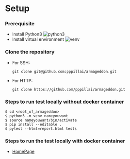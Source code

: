 # Setup

### Prerequisite
- Install Python3 ![python3](https://realpython.com/installing-python/)
- Install virtual environment ![venv](https://packaging.python.org/guides/installing-using-pip-and-virtual-environments/)

### Clone the repository
  - For SSH: 
    
    `git clone git@github.com:pppillai/armageddon.git`
    
  - For HTTP: 

    `git clone https://github.com/pppillai/armageddon.git`
    
### Steps to run test locally without docker container
 
    $ cd <root_of_armageddon>
    $ python3 -m venv nameyouwant
    $ source nameyouwant/bin/activate
    $ pip install --editable .
    $ pytest --html=report.html tests
    
    
### Steps to run the test locally with docker container
    
    
- [HomePage](../README.md)